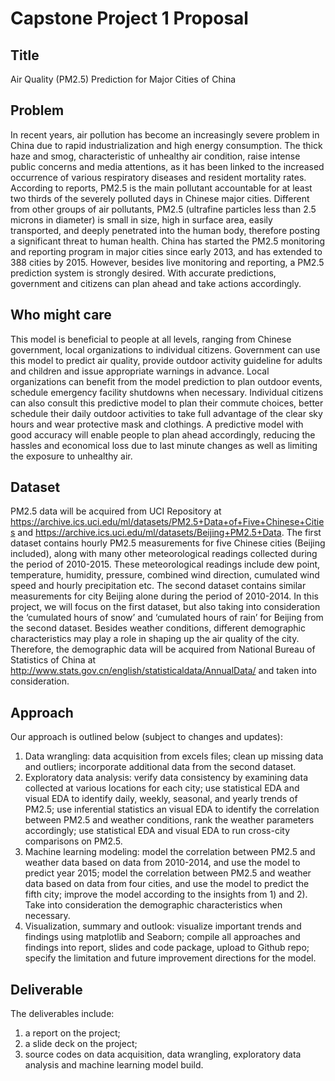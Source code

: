 # Capstone Project 1 Proposal

## Title 
Air Quality (PM2.5) Prediction for Major Cities of China

## Problem
In recent years, air pollution has become an increasingly severe problem in China due to rapid industrialization and high energy consumption. The thick haze and smog, characteristic of unhealthy air condition, raise intense public concerns and media attentions, as it has been linked to the increased occurrence of various respiratory diseases and resident mortality rates.
According to reports, PM2.5 is the main pollutant accountable for at least two thirds of the severely polluted days in Chinese major cities. Different from other groups of air pollutants, PM2.5 (ultrafine particles less than 2.5 microns in diameter) is small in size, high in surface area, easily transported, and deeply penetrated into the human body, therefore posting a significant threat to human health.
China has started the PM2.5 monitoring and reporting program in major cities since early 2013, and has extended to 388 cities by 2015. However, besides live monitoring and reporting, a PM2.5 prediction system is strongly desired. With accurate predictions, government and citizens can plan ahead and take actions accordingly.

## Who might care
This model is beneficial to people at all levels, ranging from Chinese government, local organizations to individual citizens. Government can use this model to predict air quality, provide outdoor activity guideline for adults and children and issue appropriate warnings in advance. Local organizations can benefit from the model prediction to plan outdoor events, schedule emergency facility shutdowns when necessary. Individual citizens can also consult this predictive model to plan their commute choices, better schedule their daily outdoor activities to take full advantage of the clear sky hours and wear protective mask and clothings.
A predictive model with good accuracy will enable people to plan ahead accordingly, reducing the hassles and economical loss due to last minute changes as well as limiting the exposure to unhealthy air.

## Dataset
PM2.5 data will be acquired from UCI Repository at https://archive.ics.uci.edu/ml/datasets/PM2.5+Data+of+Five+Chinese+Cities and https://archive.ics.uci.edu/ml/datasets/Beijing+PM2.5+Data. The first dataset contains hourly PM2.5 measurements for five Chinese cities (Beijing included), along with many other meteorological readings collected during the period of 2010-2015. These meteorological readings include dew point, temperature, humidity, pressure, combined wind direction, cumulated wind speed and hourly precipitation etc. The second dataset contains similar measurements for city Beijing alone during the period of 2010-2014. In this project, we will focus on the first dataset, but also taking into consideration the ‘cumulated hours of snow’ and ‘cumulated hours of rain’ for Beijing from the second dataset. Besides weather conditions, different demographic characteristics may play a role in shaping up the air quality of the city. Therefore, the demographic data will be acquired from National Bureau of Statistics of China at http://www.stats.gov.cn/english/statisticaldata/AnnualData/ and taken into consideration. 

## Approach
Our approach is outlined below (subject to changes and updates):
1) Data wrangling: 
  data acquisition from excels files;
  clean up missing data and outliers;
  incorporate additional data from the second dataset.
2) Exploratory data analysis:
  verify data consistency by examining data collected at various locations for each city; 
  use statistical EDA and visual EDA to identify daily, weekly, seasonal, and yearly trends of PM2.5;
  use inferential statistics an visual EDA to identify the correlation between PM2.5 and weather conditions, rank the weather parameters accordingly;
  use statistical EDA and visual EDA to run cross-city comparisons on PM2.5.
3) Machine learning modeling:
  model the correlation between PM2.5 and weather data based on data from 2010-2014, and use the model to predict year 2015;
  model the correlation between PM2.5 and weather data based on data from four cities, and use the model to predict the fifth city; 
  improve the model according to the insights from 1) and 2). Take into consideration the demographic characteristics when necessary.
4) Visualization, summary and outlook:
  visualize important trends and findings using matplotlib and Seaborn;
  compile all approaches and findings into report, slides and code package, upload to Github repo;
  specify the limitation and future improvement directions for the model.

## Deliverable
The deliverables include:
  1) a report on the project;
  2) a slide deck on the project;
  3) source codes on data acquisition, data wrangling, exploratory data analysis and machine learning model build.
